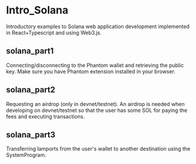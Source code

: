 # Intro_Solana

Introductory examples to Solana web application development implemented in React+Typescript and using Web3.js.


## solana_part1

Connecting/disconnecting to the Phantom wallet and retrieving the public key. Make sure you have Phantom extension installed in your browser.


## solana_part2

Requesting an airdrop (only in devnet/testnet). An airdrop is needed when developing on devnet/testnet
so that the user has some SOL for paying the fees and executing transactions.


## solana_part3

Transferring lamports from the user's wallet to another destination using the SystemProgram.


